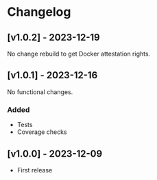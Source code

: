 # Changelog

## [v1.0.2] - 2023-12-19

No change rebuild to get Docker attestation rights.

## [v1.0.1] - 2023-12-16

No functional changes.

### Added

- Tests
- Coverage checks

## [v1.0.0] - 2023-12-09

- First release
